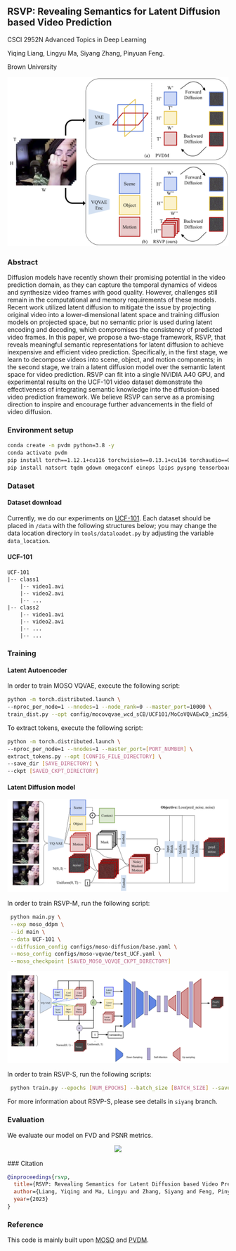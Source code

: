 ## RSVP: Revealing Semantics for Latent Diffusion based Video Prediction

CSCI 2952N Advanced Topics in Deep Learning

Yiqing Liang, 
Lingyu Ma, 
Siyang Zhang, 
Pinyuan Feng.  

Brown University

<p align="center">
    <img src="./README_images/teaser.png"> 
</p>


### Abstract
Diffusion models have recently shown their promising potential in the video prediction domain, as they can capture the temporal dynamics of videos and synthesize video frames with good quality. However, challenges still remain in the computational and memory requirements of these models. Recent work utilized latent diffusion to mitigate the issue by projecting original video into a lower-dimensional latent space and training diffusion models on projected space, but no semantic prior is used during latent encoding and decoding, which compromises the consistency of predicted video frames. In this paper, we propose a two-stage framework, RSVP, that reveals meaningful semantic representations for latent diffusion to achieve inexpensive and efficient video prediction. Specifically, in the first stage, we learn to decompose videos into scene, object, and motion components; in the second stage, we train a latent diffusion model over the semantic latent space for video prediction. RSVP can fit into a single NVIDIA A40 GPU, and experimental results on the UCF-101 video dataset demonstrate the effectiveness of integrating semantic knowledge into the diffusion-based video prediction framework. We believe RSVP can serve as a promising direction to inspire and encourage further advancements in the field of video diffusion.

### Environment setup
```bash
conda create -n pvdm python=3.8 -y
conda activate pvdm
pip install torch==1.12.1+cu116 torchvision==0.13.1+cu116 torchaudio==0.12.1 --extra-index-url https://download.pytorch.org/whl/cu116
pip install natsort tqdm gdown omegaconf einops lpips pyspng tensorboard imageio av moviepy ipdb wandb omegaconf
```

### Dataset 

#### Dataset download
Currently, we do our experiments on [UCF-101](https://www.crcv.ucf.edu/data/UCF101.php). Each dataset should be placed in `/data` with the following structures below; you may change the data location directory in `tools/dataloadet.py` by adjusting the variable `data_location`.

#### UCF-101
```
UCF-101
|-- class1
    |-- video1.avi
    |-- video2.avi
    |-- ...
|-- class2
    |-- video1.avi
    |-- video2.avi
    |-- ...
    |-- ...
```

### Training

#### Latent Autoencoder

In order to train MOSO VQVAE, execute the following script:

```bash
python -m torch.distributed.launch \
--nproc_per_node=1 --nnodes=1 --node_rank=0 --master_port=10000 \
train_dist.py --opt config/mocovqvae_wcd_sCB/UCF101/MoCoVQVAEwCD_im256_16frames_id4.yaml
```

To extract tokens, execute the following script:

```bash
python -m torch.distributed.launch \
--nproc_per_node=1 --nnodes=1 --master_port=[PORT_NUMBER] \
extract_tokens.py --opt [CONFIG_FILE_DIRECTORY] \
--save_dir [SAVE_DIRECTORY] \
--ckpt [SAVED_CKPT_DIRECTORY]
```

#### Latent Diffusion model

<p align="center">
    <img src="./README_images/RSVP-M.png"> 
</p>

In order to train RSVP-M, run the following script:

```bash
 python main.py \
 --exp moso_ddpm \
 --id main \
 --data UCF-101 \
 --diffusion_config configs/moso-diffusion/base.yaml \
 --moso_config configs/moso-vqvae/test_UCF.yaml \
 --moso_checkpoint [SAVED_MOSO_VQVQE_CKPT_DIRECTORY]
```

<p align="center">
    <img src="./README_images/RSVP-S.png"> 
</p>

In order to train RSVP-S, run the following scripts:

```bash
 python train.py --epochs [NUM_EPOCHS] --batch_size [BATCH_SIZE] --save_n [SAVE_CKPT_FREQ]
```

For more information about RSVP-S, please see details in `siyang` branch.

### Evaluation
We evaluate our model on FVD and PSNR metrics.

<p align="center">
    <img src="./README_images/Quali.png"> 
</p>
### Citation

```bibtex
@inproceedings{rsvp,
  title={RSVP: Revealing Semantics for Latent Diffusion based Video Prediction},
  author={Liang, Yiqing and Ma, Lingyu and Zhang, Siyang and Feng, Pinyuan},
  year={2023}
}
```

### Reference
This code is mainly built upon [MOSO](https://github.com/iva-mzsun/MOSO/tree/main) and [PVDM](https://github.com/sihyun-yu/PVDM).

